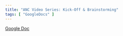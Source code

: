 ```yaml
---
title: "ANC Video Series: Kick-Off & Brainstorming"
tags: [ "GoogleDocs" ]
---
```

 
[Google Doc](https://docs.google.com/document/d/1vOxElBJnuhrYAnAbGG9I7QEofzPYymqfy3Jk0XuCDVc/edit#)


